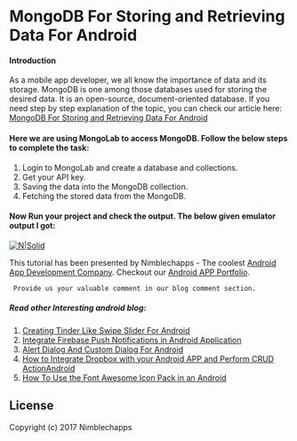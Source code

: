 # MongoDB For Storing and Retrieving Data For Android

#### **Introduction**

As a mobile app developer, we all know the importance of data and its storage. MongoDB is one among those databases used for storing the desired data. It is an open-source, document-oriented database. If you need step by step explanation of the topic, you can check our article here: [MongoDB For Storing and Retrieving Data For Android](https://insights.nimblechapps.com/app-development/android-app-development/using-mongodb-storing-retrieving-data-android)

#### **Here we are using MongoLab to access MongoDB. Follow the below steps to complete the task:**

 1. Login to MongoLab and create a database and collections.   
 2. Get your API key.   
 3. Saving the data into the MongoDB collection. 
 4. Fetching the stored data from the MongoDB.

#### **Now Run your project and check the output. The below given emulator output I got:**

[![N|Solid](https://insights.nimblechapps.com/wp-content/uploads/2017/10/Project-Output-329x565.png)](https://insights.nimblechapps.com/app-development/android-app-development/using-mongodb-storing-retrieving-data-android)

This tutorial has been presented by Nimblechapps - The coolest [Android App Development Company](https://www.nimblechapps.com/android-app-development-company). Checkout our [Android APP Portfolio](https://www.nimblechapps.com/portfolio/mobile-app-development).

     Provide us your valuable comment in our blog comment section.

##### **Read other Interesting android blog:**

 1. [Creating Tinder Like Swipe Slider For Android](https://insights.nimblechapps.com/app-development/android-app-development/creating-tinder-like-swipe-slider-for-android)
 2. [Integrate Firebase Push Notifications in Android Application](https://insights.nimblechapps.com/app-development/android-app-development/integrate-firebase-push-notifications-android-application)
 3. [Alert Dialog And Custom Dialog For Android](https://insights.nimblechapps.com/app-development/android-app-development/alert-dialog-custom-dialog-android)
 4. [How to Integrate Dropbox with your Android APP and Perform CRUD ActionAndroid](https://insights.nimblechapps.com/app-development/android-app-development/how-to-integrate-dropbox-with-your-android-app-and-perform-crud-action)
 5. [How To Use the Font Awesome Icon Pack in an Android](https://insights.nimblechapps.com/app-development/android-app-development/how-to-use-the-font-awesome-icon-pack-in-an-android)

## **License**

Copyright (c) 2017 Nimblechapps
